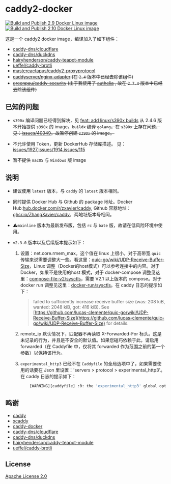 # caddy2-docker

[![Build and Publish 2.9 Docker Linux image](https://github.com/ZhangXavier/caddy-docker/actions/workflows/docker-linux-build_2.9.yaml/badge.svg)](https://github.com/ZhangXavier/caddy-docker/actions/workflows/docker-linux-build_2.9.yaml)
[![Build and Publish 2.10 Docker Linux image](https://github.com/ZhangXavier/caddy-docker/actions/workflows/docker-linux-build_2.10.yaml/badge.svg)](https://github.com/ZhangXavier/caddy-docker/actions/workflows/docker-linux-build_2.10.yaml)

这是一个 caddy2 docker image，编译加入了如下组件：

- [caddy-dns/cloudflare](https://github.com/caddy-dns/cloudflare)
- [caddy-dns/duckdns](https://github.com/caddy-dns/duckdns)
- [hairyhenderson/caddy-teapot-module](https://github.com/hairyhenderson/caddy-teapot-module)
- [ueffel/caddy-brotli](https://github.com/ueffel/caddy-brotli)
- ~~[mastercactapus/caddy2-proxyprotocol](https://github.com/mastercactapus/caddy2-proxyprotocol)~~
- ~~[caddyserver/nginx-adapter](https://github.com/caddyserver/nginx-adapter) (在 `2.4` 版本中已经去除该组件)~~
- ~~[greenpau/caddy-security](https://github.com/greenpau/caddy-security) (由于我使用了 [authelia](https://www.authelia.com/) , 故在 `2.7.4` 版本中已经去除该组件)~~

## 已知的问题

- `s390x` 编译问题已经得到解决，见 [feat: add linux/s390x builds](https://github.com/kyverno/kyverno/pull/3277) 从 2.4.6 版本开始提供 `s390x` 的 image。~~`buildx` 编译 `golang`，在 `s390x` 上存在问题，见：[issues/40949](https://github.com/golang/go/issues/40949)。故暂停创建 `s390x` 的 image。~~

- 不允许使用 Token，更新 DockerHub 存储库描述。 见：[issues/1927](https://github.com/docker/hub-feedback/issues/1927),[issues/1914](https://github.com/docker/hub-feedback/issues/1914),[issues/115](https://github.com/docker/roadmap/issues/115)

- 暂不提供 `macOS` 与 `Windows` 版 image

## 说明

- 建议使用 `latest` 版本，与 `caddy` 的 `latest` 版本相同。

- 同时提供 Docker Hub 与 Github 的 package 地址。Docker Hub:[hub.docker.com/r/zxavier/caddy](https://hub.docker.com/r/zxavier/caddy), Github 容器地址：[ghcr.io/ZhangXavier/caddy](https://ghcr.io/ZhangXavier/caddy)，两地址版本号相同。

- ⚠️`mainline` 版本为最新发布版，包括 `rc` 与 `bate` 版，故请在低风险环境中使用。

- `v2.3.0` 版本以及后续版本提示如下：

    1. 设置：net.core.rmem_max。这个值在 linux 上很小，对于高带宽 `quic` 传输来说需要调整大一些。看这里：[quic-go/wiki/UDP-Receive-Buffer-Size](https://github.com/lucas-clemente/quic-go/wiki/UDP-Receive-Buffer-Size)，Linux 调整（Docker的host模式）可以参考连接中的内容。对于 Docker，如果不是使用的host 模式，对于 docker-compose 调整见这里：[compose-file-v2/sysctls](https://docs.docker.com/compose/compose-file/compose-file-v2/#sysctls)，需要 V2.1 以上版本的 compose。对于 docker run 调整见这里：[docker-run/sysctls](https://docs.docker.com/engine/reference/commandline/run/#configure-namespaced-kernel-parameters-sysctls-at-runtime)。在 caddy 日志的提示如下：
        > failed to sufficiently increase receive buffer size (was: 208 kiB, wanted: 2048 kiB, got: 416 kiB). See [https://github.com/lucas-clemente/quic-go/wiki/UDP-Receive-Buffer-Size](https://github.com/lucas-clemente/quic-go/wiki/UDP-Receive-Buffer-Size) for details.

    2. remote_ip 默认情况下，匹配器不再读取 X-Forwarded-For 标头。这是未记录的行为，并且是不安全的默认值。如果您碰巧依赖于此，请启用 forwarded（在 Caddyfile 中，仅将其 forwarded 作为范围之前的第一个参数）以保持该行为。

    3. `️experimental_http3` 已经不在 `Caddyfile` 的全局选项中了，如果需要使用的话要在 Json 里设置：'servers > protocol > experimental_http3'。在 caddy 日志的提示如下：

        ``` sh
            [WARNING][caddyfile] :0: the 'experimental_http3' global option is deprecated, please use the 'servers > protocol > experimental_http3' option instead
        ```

## 鸣谢

- [caddy](https://github.com/caddyserver/caddy)
- [xcaddy](https://github.com/caddyserver/xcaddy)
- [caddy-docker](https://github.com/caddyserver/caddy-docker)
- [caddy-dns/cloudflare](https://github.com/caddy-dns/cloudflare)
- [caddy-dns/duckdns](https://github.com/caddy-dns/duckdns)
- [hairyhenderson/caddy-teapot-module](https://github.com/hairyhenderson/caddy-teapot-module)
- [ueffel/caddy-brotli](https://github.com/ueffel/caddy-brotli)

## License

[Apache License 2.0](LICENSE)
